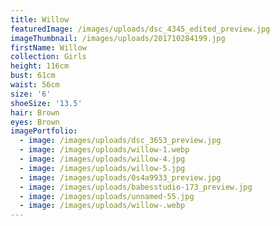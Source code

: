 ```yaml
---
title: Willow
featuredImage: /images/uploads/dsc_4345_edited_preview.jpg
imageThumbnail: /images/uploads/201710284199.jpg
firstName: Willow
collection: Girls
height: 116cm
bust: 61cm
waist: 56cm
size: '6'
shoeSize: '13.5'
hair: Brown
eyes: Brown
imagePortfolio:
  - image: /images/uploads/dsc_3653_preview.jpg
  - image: /images/uploads/willow-1.webp
  - image: /images/uploads/willow-4.jpg
  - image: /images/uploads/willow-5.jpg
  - image: /images/uploads/0s4a9933_preview.jpg
  - image: /images/uploads/babesstudio-173_preview.jpg
  - image: /images/uploads/unnamed-55.jpg
  - image: /images/uploads/willow-.webp
---
```


